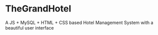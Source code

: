 # TheGrandHotel
A JS + MySQL + HTML + CSS based Hotel Management System with a beautiful user interface
